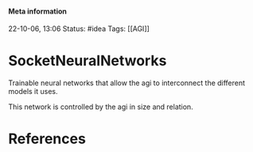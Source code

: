 #### Meta information
22-10-06, 13:06
Status: #idea
Tags: [[AGI]]





# SocketNeuralNetworks
Trainable neural networks that allow the agi to interconnect the different models it uses. 

This network is controlled by the agi in size and relation.






# References
